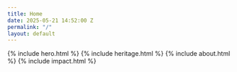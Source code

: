 ```yaml
---
title: Home
date: 2025-05-21 14:52:00 Z
permalink: "/"
layout: default
---
```


{% include hero.html %}
{% include heritage.html %}
{% include about.html %}
{% include impact.html %}